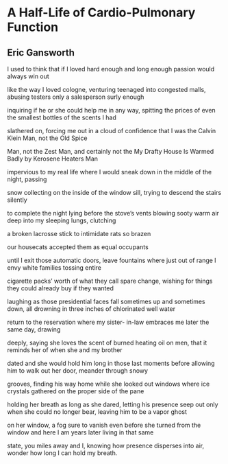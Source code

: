 # A Half-Life of Cardio-Pulmonary Function
## Eric Gansworth
I used to think
that if I loved hard
enough and long enough
passion would always win out

like the way I loved
cologne, venturing teenaged into
congested malls, abusing testers
only a salesperson surly enough

inquiring if he or she could help
me in any way, spitting
the prices of even the smallest
bottles of the scents I had

slathered on, forcing me out
in a cloud of confidence
that I was the Calvin Klein
Man, not the Old Spice

Man, not the Zest
Man, and certainly not
the My Drafty House Is Warmed Badly
by Kerosene Heaters Man

impervious to my real
life where I would sneak
down in the middle
of the night, passing

snow collecting
on the inside of the window
sill, trying to descend
the stairs silently

to complete the night lying
before the stove’s vents blowing
sooty warm air deep into my
sleeping lungs, clutching

a broken lacrosse stick
to intimidate rats so brazen

our housecats accepted
them as equal occupants

until I exit those automatic
doors, leave fountains where
just out of range I envy white
families tossing entire

cigarette packs’ worth
of what they call spare
change, wishing for things
they could already buy if they wanted

laughing as those presidential
faces fall sometimes up
and sometimes down, all drowning
in three inches of chlorinated well water

return to the reservation
where my sister-
in-law embraces me later
the same day, drawing

deeply, saying she loves
the scent of burned heating
oil on men, that it reminds
her of when she and my brother

dated and she would hold
him long in those last moments
before allowing him to walk out
her door, meander through snowy

grooves, finding his way home
while she looked out windows
where ice crystals gathered
on the proper side of the pane

holding her breath as long as she
dared, letting his presence seep
out only when she could no longer
bear, leaving him to be a vapor ghost

on her window, a fog sure
to vanish even before she turned
from the window and here I am
years later living in that same

state, you miles away and I,
knowing how presence disperses
into air, wonder how long
I can hold my breath.
